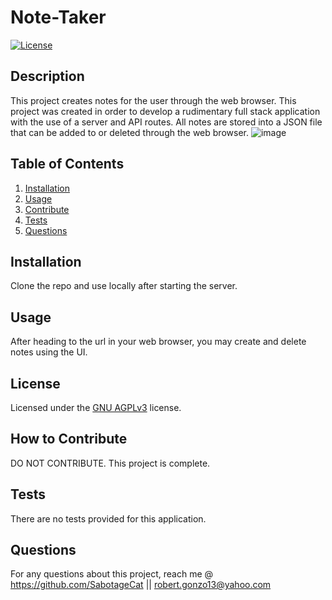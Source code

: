 # Note-Taker
  [![License](https://img.shields.io/badge/License-GNU%20AGPLv3-green)](#license)

  ## Description

  This project creates notes for the user through the web browser. This project was created in order to develop a rudimentary full stack application with the use of a server and API routes. All notes are stored into a JSON file that can be added to or deleted through the web browser.
  ![image](https://user-images.githubusercontent.com/95665563/170529009-8e06d721-9ff7-4762-9ed9-a34a196acfe5.png)

  ## Table of Contents
  1. [Installation](#installation)
  2. [Usage](#usage)
  3. [Contribute](#contributions)
  4. [Tests](#tests)
  5. [Questions](#questions)

  <a name='installation'></a>
  ## Installation

  Clone the repo and use locally after starting the server.
  <a name='usage'></a>
  ## Usage

  After heading to the url in your web browser, you may create and delete notes using the UI.

  
  <a name='license'></a>
  ## License

  Licensed under the [GNU AGPLv3](https://choosealicense.com/licenses/agpl-3.0/) license.
    
  <a name='contributions'></a>
  ## How to Contribute

  DO NOT CONTRIBUTE. This project is complete.
  <a name='tests'></a>
  ## Tests

  There are no tests provided for this application.
  <a name='questions'></a>
  ## Questions

  For any questions about this project, reach me @ https://github.com/SabotageCat || robert.gonzo13@yahoo.com

  
